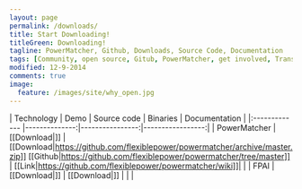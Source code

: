 ```yaml
---
layout: page
permalink: /downloads/
title: Start Downloading!
titleGreen: Downloading!
tagline: PowerMatcher, Github, Downloads, Source Code, Documentation 
tags: [Community, open source, Gitub, PowerMatcher, get involved, Transactive Energy]
modified: 12-9-2014
comments: true
image:
  feature: /images/site/why_open.jpg
---
```



| Technology     |     Demo      |    Source code  |    Binaries      |  Documentation  | 
|:-------------  |--------------:|----------------:|-----------------:|
| PowerMatcher   | [[Download|]] |  [[Download|https://github.com/flexiblepower/powermatcher/archive/master.zip]] [[Github|https://github.com/flexiblepower/powermatcher/tree/master]] | [[Link|https://github.com/flexiblepower/powermatcher/wiki]]|       |
| FPAI           | [[Download|]] |  [[Download|]]  |                  |                 |   
